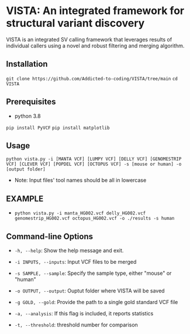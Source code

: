 # VISTA: An integrated framework for structural variant discovery

VISTA is an integrated SV calling framework that leverages results of individual callers using a novel and robust filtering and merging algorithm.

## Installation

`git clone https://github.com/Addicted-to-coding/VISTA/tree/main`
`cd VISTA`

## Prerequisites
- python 3.8

`pip install PyVCF`
`pip install matplotlib`

## Usage

`python vista.py -i [MANTA VCF] [LUMPY VCF] [DELLY VCF] [GENOMESTRIP VCF] [CLEVER VCF] [POPDEL VCF] [OCTOPUS VCF] -s [mouse or human] -o [output folder]`

- Note: Input files' tool names should be all in lowercase

## EXAMPLE

- `python vista.py -i manta_HG002.vcf delly_HG002.vcf genomestrip_HG002.vcf octopus_HG002.vcf -o ./results -s human`

## Command-line Options

- `-h, --help`: Show the help message and exit.

- `-i INPUTS, --inputs`: Input VCF files to be merged

- `-s SAMPLE, --sample`: Specify the sample type, either "mouse" or "human"

- `-o OUTPUT, --output`: Ouptut folder where VISTA will be saved

- `-g GOLD, --gold`: Provide the path to a single gold standard VCF file

- `-a, --analysis`: If this flag is included, it reports statistics

- `-t, --threshold`: threshold number for comparison
